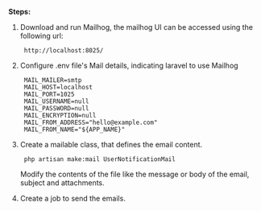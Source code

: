 **Steps:**

1. Download and run Mailhog, the mailhog UI can be accessed using the following url: 

        http://localhost:8025/
2. Configure .env file's Mail details, indicating laravel to use Mailhog

        MAIL_MAILER=smtp
        MAIL_HOST=localhost
        MAIL_PORT=1025
        MAIL_USERNAME=null
        MAIL_PASSWORD=null
        MAIL_ENCRYPTION=null
        MAIL_FROM_ADDRESS="hello@example.com"
        MAIL_FROM_NAME="${APP_NAME}"
3. Create a mailable class, that defines the email content.
    
        php artisan make:mail UserNotificationMail
       
   Modify the contents of the file like the message or body of the email, subject and attachments.

4. Create a job to send the emails.
    
           
            
